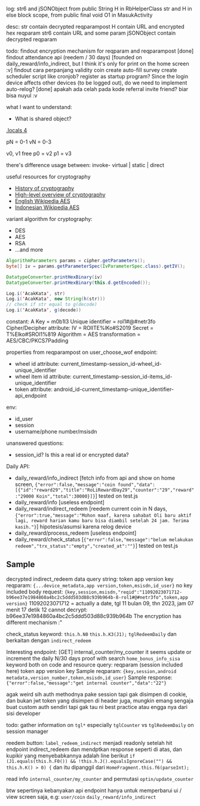 log:
str6 and jSONObject from public String H in RbHelperClass
str and H in else block scope, from public final void O1 in MasukActivity

desc:
str contain decrypted reqparampost
H contain URL and encrypted hex reqparam
str6 contain URL and some param
jSONObject contain decrypted reqparam

todo:
findout encryption mechanism for reqparam and reqparampost [done]
findout attendance api (reedem / 30 days) [founded on daily_reward/info_indirect, but I think it's only for print on the home screen :v]
findout cara perpanjang validity coin
create auto-fill survey
create scheduler script like cronjob? register as startup program?
Since the login device affects other devices (to be logged out), do we need to implement auto-relog? [done]
apakah ada celah pada kode referral invite friend? biar bisa nuyul :v

what I want to understand:

- What is shared object?

[.locals 4](https://stackoverflow.com/questions/56074422/increase-local-registers-in-smali-and-use-new-register)

pN = 0-1
vN = 0-3

v0, v1 free
p0 = v2
p1 = v3

there's difference usage between:
invoke- virtual | static | direct

useful resources for cryptography

- [History of cryptography](https://www.youtube.com/watch?v=9pp9YpginNg)
- [High-level overview of cryptography](https://www.youtube.com/watch?v=jhXCTbFnK8o)
- [English Wikipedia AES](https://en.wikipedia.org/wiki/Advanced_Encryption_Standard#:~:text=AES%20is%20a%20variant%20of%20Rijndael%2C%20with%20a%20fixed%20block,a%20maximum%20of%20256%20bits.)
- [Indonesian Wikipedia AES](https://id.wikipedia.org/wiki/Standar_Enkripsi_Lanjutan)

variant algorithm for cryptography:

- DES
- AES
- RSA
- ...and more

```java
AlgorithmParameters params = cipher.getParameters();
byte[] iv = params.getParameterSpec(IvParameterSpec.class).getIV();

DatatypeConverter.printHexBinary(iv)
DatatypeConverter.printHexBinary(this.d.getEncoded());

Log.i('AcakKata', str)
Log.i('AcakKata', new String(h(str)))
// check if str equal to g(decode)
Log.i('AcakKata', g(decode))
```

constant:
A Key = m0b1l3
Unique identifier = rol1#@#netr3fo
Cipher/Decipher attribute:
IV = ROlITE%lKo#S2019
Secret = T%Elko#SROl1%819
Algorithm = AES
transformation = AES/CBC/PKCS7Padding

properties from reqparampost on user_choose_wof endpoint:

- wheel id attribute: current_timestamp-session_id-wheel_id-unique_identifier
- wheel item id attribute: current_timestamp-session_id-items_id-unique_identifier
- token attribute: android_id-current_timestamp-unique_identifier-api_endpoint

env:

- id_user
- session
- username/phone number/msisdn

unanswered questions:

- session_id? Is this a real id or encrypted data?

Daily API:

- daily_reward/info_indirect [fetch info from api and show on home screen, `{"error":false,"message":"coin found","data":[{"id":"reward29","title":"RoLiRewardDay29","counter":"29","reward":"29000 Koin","total":30000}]}`] tested on test.js
- daily_reward/info [useless endpoint]
- daily_reward/indirect_redeem [reedem current coin in N days, `{"error":true,"message":"Mohon maaf, karena sahabat Oli baru aktif lagi, reward harian kamu baru bisa diambil setelah 24 jam. Terima kasih."}`] hipotesis/asumsi karena relog device
- daily_reward/process_redeem [useless endpoint]
- daily_reward/check_status [`{"error":false,"message":"belum melakukan redeem","trx_status":"empty","created_at":""}`] tested on test.js

## Sample

decrypted indirect_redeem data
query string:
token
app version
key
reqparam: `{...device_metadata,app version,token,msisdn,id_user}` no key included
body request:
`{key,session,msisdn,"reqid":"11092023071712-b96ee37e1984860a4bc2c5ddd503d88c939b964b-8-rol1#@#netr3fo",token,app version}`
11092023071712 = actually a date, tgl 11 bulan 09, thn 2023, jam 07 menit 17 detik 12
cannot decrypt: b96ee37e1984860a4bc2c5ddd503d88c939b964b The encryption has different mechanism :"

check_status keyword: `this.h.N0` `this.h.K3(J1);` `tglRedeemDaily` dan berkaitan dengan `indirect_redeem`

Interesting endpoint: [GET] internal_counter/my_counter it seems update or increment the daily N/30 days proof with search `home_bonus_info_sisa` keyword both on code and resource
query:
reqparam (session included here)
token
app version
key
Sample reqparam: `{key,session,android metadata,version_number,token,msisdn,id_user}`
Sample response: `{"error":false,"message":"get internal counter","data":"22"}`

agak weird sih auth methodnya pake session tapi gak disimpen di cookie, dan bukan jwt token yang disimpen di header juga, mungkin emang sengaja buat custom auth sendiri tapi gak tau ni best practice atau engga nya dari sisi developer

todo: gather information on `tgl*` especially `tglCounter` vs `tglRedeemDaily` on session manager

reedem button: `label_redeem_indirect` menjadi readonly setelah hit endpoint indirect_redeem dan mendptkan response seperti di atas, dan kupikir yang menyebabkannya adalah line berikut `if (J1.equals(this.h.F0()) && !this.h.J().equalsIgnoreCase("") && this.h.K() > 0) {` dan itu dipanggil dari `HomeFragment.this.f6(parseInt);`

read info `internal_counter/my_counter` and permutasi `optin/update_counter`

btw sepertinya kebanyakan api endpoint hanya untuk memperbarui ui / view screen saja, e.g: `user/coin` `daily_reward/info_indirect`

